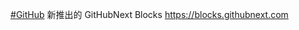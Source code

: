 <p><a href="https://e5n.cc/tags/GitHub" class="mention hashtag" rel="tag">#<span>GitHub</span></a> 新推出的 GitHubNext Blocks <a href="https://blocks.githubnext.com" target="_blank" rel="nofollow noopener" translate="no"><span class="invisible">https://</span><span class="">blocks.githubnext.com</span><span class="invisible"></span></a></p>